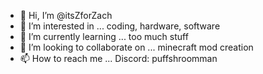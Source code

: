 - 👋 Hi, I’m @itsZforZach
- 👀 I’m interested in ... coding, hardware, software
- 🌱 I’m currently learning ... too much stuff
- 💞️ I’m looking to collaborate on ... minecraft mod creation
- 📫 How to reach me ... Discord: puffshroomman
